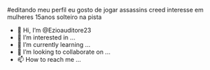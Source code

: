 #editando meu perfil
eu gosto de jogar assassins creed
interesse em mulheres 
15anos
solteiro na pista
- 👋 Hi, I’m @Ezioauditore23
- 👀 I’m interested in ...
- 🌱 I’m currently learning ...
- 💞️ I’m looking to collaborate on ...
- 📫 How to reach me ...

<!---
Ezioauditore23/Ezioauditore23 is a ✨ special ✨ repository because its `README.md` (this file) appears on your GitHub profile.
You can click the Preview link to take a look at your changes.
--->
